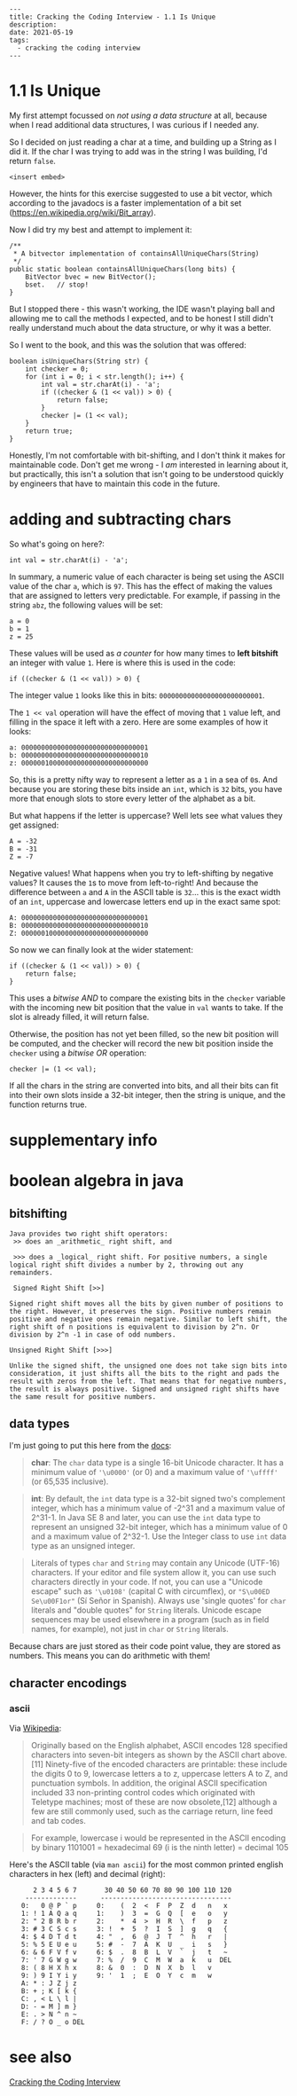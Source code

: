 	
	---
	title: Cracking the Coding Interview - 1.1 Is Unique
	description:
	date: 2021-05-19
	tags:
	  - cracking the coding interview
	---

# 1.1 Is Unique

My first attempt focussed on *not using a data structure* at all, because when I read additional data structures, I was curious if I needed any.

So I decided on just reading a char at a time, and building up a String as I did it. If the char I was trying to add was in the string I was building, I'd return `false`.

```
<insert embed>
```

However, the hints for this exercise suggested to use a bit vector, which according to the javadocs is a faster implementation of a bit set (https://en.wikipedia.org/wiki/Bit_array).
	
Now I did try my best and attempt to implement it:
	
	/**
	 * A bitvector implementation of containsAllUniqueChars(String)
	 */
	public static boolean containsAllUniqueChars(long bits) {
		BitVector bvec = new BitVector();
		bset.	// stop!
	}
	
But I stopped there - this wasn't working, the IDE wasn't playing ball and allowing me to call the methods I expected, and to be honest I still didn't really understand much about the data structure, or why it was a better.
	
So I went to the book, and this was the solution that was offered:
	
    boolean isUniqueChars(String str) {
        int checker = 0;
        for (int i = 0; i < str.length(); i++) {
            int val = str.charAt(i) - 'a';
            if ((checker & (1 << val)) > 0) {
                return false;
            }
            checker |= (1 << val);
        }
        return true;
    }
	
Honestly, I'm not comfortable with bit-shifting, and I don't think it makes for maintainable code. Don't get me wrong - I *am* interested in learning about it, but practically, this isn't a solution that isn't going to be understood quickly by engineers that have to maintain this code in the future.

# adding and subtracting chars

So what's going on here?:

	int val = str.charAt(i) - 'a';
	
In summary, a numeric value of each character is being set using the ASCII value of the char  `a`, which is  `97`. This has the effect of making the values that are assigned to letters very predictable. For example, if passing in the string `abz`, the following values will be set:

	a = 0
	b = 1
	z = 25

These values will be used as *a counter* for how many times to **left bitshift** an integer with value `1`. Here is where this is used in the code:

	if ((checker & (1 << val)) > 0) {

The integer value `1` looks like this in bits: `00000000000000000000000001`. 

The `1 << val`  operation will have the effect of moving that `1` value left, and filling in the space it left with a zero. Here are some examples of how it looks:

	a: 00000000000000000000000000000001
	b: 00000000000000000000000000000010
	z: 00000010000000000000000000000000

So, this is a pretty nifty way to represent a letter as a `1` in a sea of `0`s. And because you are storing these bits inside an `int`, which is `32` bits, you have more that enough slots to store every letter of the alphabet as a bit.

But what happens if the letter is uppercase? Well lets see what values they get assigned:

	A = -32
	B = -31
	Z = -7
	
Negative values! What happens when you try to left-shifting by negative values? It causes the `1`s to move from left-to-right! And because the difference between `a` and `A` in the ASCII table is `32`... this is the exact width of an `int`, uppercase and lowercase letters end up in the exact same spot:

	A: 00000000000000000000000000000001
	B: 00000000000000000000000000000010
	Z: 00000010000000000000000000000000
		
So now we can finally look at the wider statement:

	if ((checker & (1 << val)) > 0) {
    	return false;
	}

This uses a _bitwise AND_ to compare the existing bits in the  `checker` variable with the incoming new bit position that the value in `val` wants to take. If the slot is already filled, it will return false.

Otherwise, the position has not yet been filled, so the new bit position will be computed, and the checker will record the new bit position inside the `checker` using a _bitwise OR_ operation:

	checker |= (1 << val);
	
If all the chars in the string are converted into bits, and all their bits can fit into their own slots inside a 32-bit integer, then the string is unique, and the function returns true. 
	
# supplementary info

# boolean algebra in java

## bitshifting
	
	Java provides two right shift operators: 
	 >> does an _arithmetic_ right shift, and
	 
	 >>> does a _logical_ right shift. For positive numbers, a single logical right shift divides a number by 2, throwing out any remainders.
	 
	 Signed Right Shift [>>]

	Signed right shift moves all the bits by given number of positions to the right. However, it preserves the sign. Positive numbers remain positive and negative ones remain negative. Similar to left shift, the right shift of n positions is equivalent to division by 2^n. Or division by 2^n -1 in case of odd numbers.
	
	Unsigned Right Shift [>>>]

	Unlike the signed shift, the unsigned one does not take sign bits into consideration, it just shifts all the bits to the right and pads the result with zeros from the left. That means that for negative numbers, the result is always positive. Signed and unsigned right shifts have the same result for positive numbers.
	
## data types

I'm just going to put this here from the [docs](https://docs.oracle.com/javase/tutorial/java/nutsandbolts/datatypes.html):

> **char**: The `char` data type is a single 16-bit Unicode character. It has a minimum value of `'\u0000'` (or 0) and a maximum value of `'\uffff'` (or 65,535 inclusive).

> **int**: By default, the `int` data type is a 32-bit signed two's complement integer, which has a minimum value of -2^31 and a maximum value of 2^31-1. In Java SE 8 and later, you can use the `int` data type to represent an unsigned 32-bit integer, which has a minimum value of 0 and a maximum value of 2^32-1. Use the Integer class to use `int` data type as an unsigned integer.

> Literals of types `char` and `String` may contain any Unicode (UTF-16) characters. If your editor and file system allow it, you can use such characters directly in your code. If not, you can use a "Unicode escape" such as `'\u0108'` (capital C with circumflex), or `"S\u00ED Se\u00F1or"` (Sí Señor in Spanish). Always use 'single quotes' for `char` literals and "double quotes" for `String` literals. Unicode escape sequences may be used elsewhere in a program (such as in field names, for example), not just in `char` or `String` literals.

Because chars are just stored as their code point value, they are stored as numbers. This means you can do arithmetic with them!


## character encodings

### ascii

Via [Wikipedia](https://en.wikipedia.org/wiki/ASCII):

> Originally based on the English alphabet, ASCII encodes 128 specified characters into seven-bit integers as shown by the ASCII chart above.[11] Ninety-five of the encoded characters are printable: these include the digits 0 to 9, lowercase letters a to z, uppercase letters A to Z, and punctuation symbols. In addition, the original ASCII specification included 33 non-printing control codes which originated with Teletype machines; most of these are now obsolete,[12] although a few are still commonly used, such as the carriage return, line feed and tab codes.

> For example, lowercase i would be represented in the ASCII encoding by binary 1101001 = hexadecimal 69 (i is the ninth letter) = decimal 105

Here's the ASCII table (via `man ascii`) for the most common printed english characters in hex (left) and decimal (right):

          2 3 4 5 6 7       30 40 50 60 70 80 90 100 110 120
        -------------      ---------------------------------
       0:   0 @ P ` p     0:    (  2  <  F  P  Z  d   n   x
       1: ! 1 A Q a q     1:    )  3  =  G  Q  [  e   o   y
       2: " 2 B R b r     2:    *  4  >  H  R  \  f   p   z
       3: # 3 C S c s     3: !  +  5  ?  I  S  ]  g   q   {
       4: $ 4 D T d t     4: "  ,  6  @  J  T  ^  h   r   |
       5: % 5 E U e u     5: #  -  7  A  K  U  _  i   s   }
       6: & 6 F V f v     6: $  .  8  B  L  V  `  j   t   ~
       7: ' 7 G W g w     7: %  /  9  C  M  W  a  k   u  DEL
       8: ( 8 H X h x     8: &  0  :  D  N  X  b  l   v
       9: ) 9 I Y i y     9: '  1  ;  E  O  Y  c  m   w
       A: * : J Z j z
       B: + ; K [ k {
       C: , < L \ l |
       D: - = M ] m }
       E: . > N ^ n ~
       F: / ? O _ o DEL
	   
# see also
[Cracking the Coding Interview](Cracking%20the%20Coding%20Interview.md)